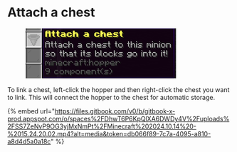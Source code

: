# Attach a chest

<figure><img src="../../../.gitbook/assets/image (5) (1) (1) (1) (1).png" alt=""><figcaption></figcaption></figure>

To link a chest, left-click the hopper and then right-click the chest you want to link. This will connect the hopper to the chest for automatic storage.

{% embed url="https://files.gitbook.com/v0/b/gitbook-x-prod.appspot.com/o/spaces%2FDhwT6P6KpQlXA6DWDy4V%2Fuploads%2FSS7ZeNvP9OG3yjMxNmPt%2FMinecraft%202024.10.14%20-%2015.24.20.02.mp4?alt=media&token=db066f89-7c7a-4095-a810-a8d4d5a0a18c" %}
